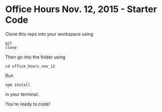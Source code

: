 Office Hours Nov. 12, 2015 - Starter Code
===================================

Clone this repo into your workspace using <pre><code>git clone</code></pre>
Then go into the folder using
<pre><code>cd office_hours_nov_12</code></pre>
Run <pre><code>npm install</code></pre> in your terminal.

You're ready to code!

